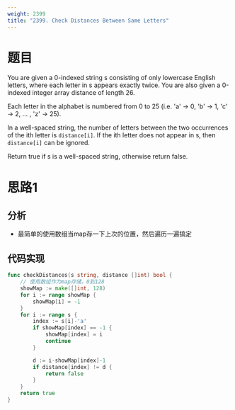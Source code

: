 ```yaml
---
weight: 2399
title: "2399. Check Distances Between Same Letters"
---
```


# 题目

You are given a 0-indexed string s consisting of only lowercase English letters, where each letter in s appears exactly twice. You are also given a 0-indexed integer array distance of length 26.

Each letter in the alphabet is numbered from 0 to 25 (i.e. 'a' -> 0, 'b' -> 1, 'c' -> 2, ... , 'z' -> 25).

In a well-spaced string, the number of letters between the two occurrences of the ith letter is `distance[i]`. If the ith letter does not appear in s, then `distance[i]` can be ignored.

Return true if s is a well-spaced string, otherwise return false.

# 思路1

## 分析

- 最简单的使用数组当map存一下上次的位置，然后遍历一遍搞定

## 代码实现

```go
func checkDistances(s string, distance []int) bool {
	// 使用数组作为map存储，0到128
	showMap := make([]int, 128)
	for i := range showMap {
		showMap[i] = -1
	}
	for i := range s {
		index := s[i]-'a'
		if showMap[index] == -1 {
			showMap[index] = i
			continue
		}

		d := i-showMap[index]-1
		if distance[index] != d {
			return false
		}
	}
	return true
}
```
